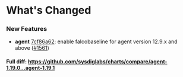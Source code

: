 # What's Changed

### New Features
- **agent** [7cf86a62](https://github.com/sysdiglabs/charts/commit/7cf86a6291502fe40624c0eaeba82d4894312093): enable falcobaseline for agent version 12.9.x and above ([#1561](https://github.com/sysdiglabs/charts/issues/1561))
#### Full diff: https://github.com/sysdiglabs/charts/compare/agent-1.19.0...agent-1.19.1
